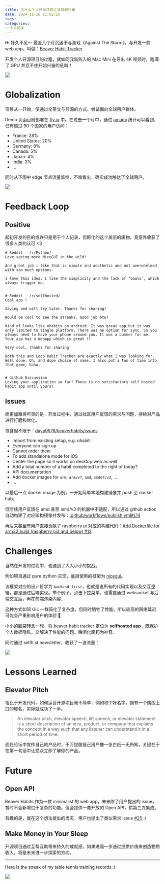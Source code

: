 ```yaml
---
title: 为什么个人开源项目让我感到兴奋
date: 2024-11-16 11:02:16
tags:
categories:
- 个人相关
---
```


Hi 好久不见～ 最近几个月沉迷于与游戏《Against The Storm》，与开发一款 web app，叫做：[Beaver Habit Tracker](https://github.com/daya0576/beaverhabits)

开发个人开源项目的过程，就如同我新购入的 Mac Mini 在导出 4K 视频时，跑满了 GPU 并忍不住开始兴奋的吼叫！

<!--more-->

![](/images/blog/2021-09-04-jvm-note/17353550144918.jpg)

# Globalization
项目从一开始，便通过全英文与开源的方式，尝试面向全球用户群体。

Demo 页面目前部署在 [fly.io](https://fly.io/) 中。在过去一个月中，通过 [umami](https://umami.is/) 统计可以看到，已有超过 90 个国家的用户访问：
- France: 28%
- United States: 20%
- Germany: 8%
- Canada: 5%
- Japan: 4%
- India: 3%
- ...

同时从下图中 edge 节点流量监控，不难看出，确实成功触达了全球用户。

![](/images/blog/2021-09-04-jvm-note/17317273177416.jpg)

# Feedback Loop

## Positive
起初开发的目的或许只是用于个人记录，但孵化的这个美丽的废物，竟意外收获了很多人类的认可 <3
```shell
# Reddit - /r/Python/
Love seeing more NiceGUI in the wild!

And great job i like that is simple and aesthetic and not overwhelmed with soo much options.

I love this idea. I like the simplicity and the lack of ‘Goals’, which always trigger me.


# Reddit - /r/selfhosted/
Cool app !

Saving and will try later. Thanks for sharing!

Would be cool to see the streaks. Good job btw!

kind of looks like uhabits on android. It was great app but it was only limited to single platform. There was no option for sync. So you always need to have your phone around you. It was a bummer for me.
Your app has a Webapp which is great !!

Very cool, thanks for sharing

Both this and Loop Habit Tracker are exactly what I was looking for. Well done. Oh, and dope choice of name. I also put a ton of time into that game, haha.


# Github Discussion
Loving your application so far! There is no satisfactory self hosted habit app until yours! 
```

## Issues
而更加难得可贵的是，开发过程中，通过社区用户反馈的需求与问题，持续对产品进行打磨和优化。

包含但不限于：[daya0576/beaverhabits/issues](https://github.com/daya0576/beaverhabits/issues?q=is%253Aissue+)

- Import from existing setup, e.g. uhabit:
- Everyone can sign up
- Cannot order them
- To add standalone mode for iOS 
- Center the page so it works on desktop web as well
- Add a total number of a habit completed to the right of today?
- API documentation
- Add docker images for `arm`, `arm/v7`, `amd`, `amd64/v3`, ...
- ...

以最后一点 docker image 为例，一开始简单本地构建镜像并 push 至 docker hub。

但后续用户反馈在 amd 甚至 amd/v3 的机器中不适配，所以通过 github action 自动构建了对应架构镜像并发布：[.github/workflows/publish.yml#L14](https://github.com/daya0576/beaverhabits/blob/c012577267047527362cfc0c9cfc17003b9212af/.github/workflows/publish.yml#L14)

再后来甚至有用户直接贡献了 raspberry pi 对应的构建代码：[Add Dockerfile for arm32 build (raspberry pi3 and below) #12](https://github.com/daya0576/beaverhabits/pull/12)

# Challenges
当然在开发的过程中，也遇到了大大小小的挑战。

例如项目通过 pure python 实现，底层使用的框架为 [nicegui](https://nicegui.io/)。

该框架对应的设计哲学为 `backend-first`，也就是说所有的代码实现以及交互逻辑，都是通过后端实现。举个例子，点击下拉菜单，也需要通过 websocket 与后端交互后，再在前端渲染内容..

这种方式如同 GIL 一样简化了复杂度，但同时牺牲了性能。所以较高的网络延迟可能会严重影响用户的体验 🤔

小小的脑袋转念一想，将 beaver habit tracker 定位为 **selfhosted app**，既保护个人数据隐私，又解决了性能的问题。瞬间化腐朽为神奇。

同时通过 selfh.st newsletter，收获了一波流量：

![](/images/blog/2021-09-04-jvm-note/17335353503792.jpg)

# Lessons Learned

## Elevator Pitch
相比于开发代码，如何运营开源项目毫不简单，例如取个好名字，拥有一个朗朗上口的域名，实际就成功了一半。

> An elevator pitch, elevator speech, lift speech, or elevator statement is a short description of an idea, product, or company that explains the concept in a way such that any listener can understand it in a short period of time.

而在论坛中宣传自己的产品时，千万提醒自己用户像一张白纸一无所知，关键在于在第一句话中让受众立即了解你的产品。

# Future

## Open API
Beaver Habits 作为一款 minimalist 的 web app，未来除了用户提出的 issue，暂时不会新增过于复杂的功能。但会提供一套开放的 Open API，供第三方集成。

有趣的是，就在这个想法提出的当天，用户也提出了类似需求 issue [#25](https://github.com/daya0576/beaverhabits/issues/25) :)

## Make Money in Your Sleep
开源项目通过互帮互助带来持久的成就感，如果进而一步通过提供价值来创造物质收入，将是未来进一步探索的方向。

---

Here is the streak of my table tennis training records :)

![](/images/blog/2021-09-04-jvm-note/17317247576292.jpg)
